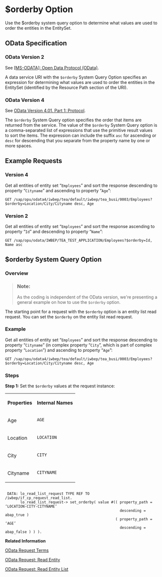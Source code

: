 <!-- loiodd5259cde2a24f1d808a71e8fd46be82 -->

# $orderby Option

Use the $orderby system query option to determine what values are used to order the entities in the EntitySet.



<a name="loiodd5259cde2a24f1d808a71e8fd46be82__section_iwz_mz2_ttb"/>

## OData Specification



### OData Version 2

See [\[MS-ODATA\]: Open Data Protocol \(OData\)](https://docs.microsoft.com/en-us/openspecs/windows_protocols/ms-odata).

A data service URI with the `$orderby` System Query Option specifies an expression for determining what values are used to order the entities in the EntitySet \(identified by the Resource Path section of the URI\).



### OData Version 4

See [OData Version 4.01. Part 1: Protocol](https://docs.oasis-open.org/odata/odata/v4.01/odata-v4.01-part1-protocol.html).

The `$orderby` System Query option specifies the order that items are returned from the service. The value of the `$orderby` System Query option is a comma-separated list of expressions that use the primitive result values to sort the items. The expression can include the suffix `asc` for ascending or `desc` for descending that you separate from the property name by one or more spaces.



<a name="loiodd5259cde2a24f1d808a71e8fd46be82__section_nn3_d1f_ttb"/>

## Example Requests



### Version 4

Get all entities of entity set “`Employees`” and sort the response descending to property “`Cityname`” and ascending to property “`Age`”:

```
GET /sap/opu/odata4/iwbep/tea/default/iwbep/tea_busi/0003/Employees?$orderby=Location/City/Cityname desc, Age
```



### Version 2

Get all entities of entity set “`Employees`” and sort the response ascending to property “`Id`” and descending to property “`Name`”:

```
GET /sap/opu/odata/IWBEP/TEA_TEST_APPLICATION/Employees?$orderby=Id, Name asc
```



<a name="loiodd5259cde2a24f1d808a71e8fd46be82__section_avf_m1f_ttb"/>

## $orderby System Query Option



### Overview

> ### Note:  
> As the coding is independent of the OData version, we're presenting a general example on how to use the `$orderby` option.

The starting point for a request with the `$orderby` option is an entity list read request. You can set the `$orderby` on the entity list read request.



### Example

Get all entities of entity set “`Employees`” and sort the response descending to property “`Cityname`” \(in complex property “`City`”, which is part of complex property “`Location`”\) and ascending to property “`Age`”:

```
GET /sap/opu/odata4/iwbep/tea/default/iwbep/tea_busi/0003/Employees?$orderby=Location/City/Cityname desc, Age
```



### Steps

**Step 1:** Set the `$orderby` values at the request instance:


<table>
<tr>
<th valign="top">

Properties



</th>
<th valign="top">

Internal Names



</th>
</tr>
<tr>
<td valign="top">

Age



</td>
<td valign="top">

`AGE`



</td>
</tr>
<tr>
<td valign="top">

Location



</td>
<td valign="top">

`LOCATION`



</td>
</tr>
<tr>
<td valign="top">

City



</td>
<td valign="top">

`CITY`



</td>
</tr>
<tr>
<td valign="top">

Cityname



</td>
<td valign="top">

`CITYNAME`



</td>
</tr>
</table>

```

 DATA: lo_read_list_request TYPE REF TO /iwbep/if_cp_request_read_list.
       lo_read_list_request-> set_orderby( value #(( property_path = ‘LOCATION-CITY-CITYNAME’ 
													 descending = abap_true )
                                                   ( property_path = ‘AGE’                    
													 descending = abap_false ) ) ).

```

**Related Information**  


[OData Request Terms](odata-request-terms-a3b0e95.md "An overview of some OData Request terminology.")

[OData Request: Read Entity](odata-request-read-entity-9d7dde4.md "To create an OData request to read an entity in the Client Proxy instance.")

[OData Request: Read Entity List](odata-request-read-entity-list-b810028.md "Create an OData request to read an entity list (entity collection) in the Client Proxy instance.")

